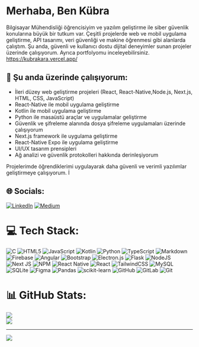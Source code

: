 # Merhaba, Ben Kübra 

Bilgisayar Mühendisliği öğrencisiyim ve yazılım geliştirme ile siber güvenlik konularına büyük bir tutkum var. Çeşitli projelerde web ve mobil uygulama geliştirme, API tasarımı, veri güvenliği ve makine öğrenmesi gibi alanlarda çalıştım. Şu anda, güvenli ve kullanıcı dostu dijital deneyimler sunan projeler üzerinde çalışıyorum. Ayrıca portfolyomu inceleyebilirsiniz. https://kubrakara.vercel.app/

## 🔭 Şu anda üzerinde çalışıyorum:
- İleri düzey web geliştirme projeleri (React, React-Native,Node.js, Next.js, HTML, CSS, JavaScript)
- React-Native ile mobil uygulama geliştirme
- Kotlin ile mobil uygulama geliştirme
- Python ile masaüstü araçlar ve uygulamalar geliştirme
- Güvenlik ve şifreleme alanında dosya şifreleme uygulamaları üzerinde çalışıyorum
- Next.js framework ile uygulama geliştirme
- React-Native Expo ile uygulama geliştirme
- UI/UX tasarım prensipleri
- Ağ analizi ve güvenlik protokolleri hakkında derinleşiyorum

Projelerimde öğrendiklerimi uygulayarak daha güvenli ve verimli yazılımlar geliştirmeye çalışıyorum. İ

## 🌐 Socials:
[![LinkedIn](https://img.shields.io/badge/LinkedIn-%230077B5.svg?logo=linkedin&logoColor=white)](https://www.linkedin.com/in/k%C3%BCbra-kara-394850/) [![Medium](https://img.shields.io/badge/Medium-12100E?logo=medium&logoColor=white)](https://medium.com/@kubra26kara) 

# 💻 Tech Stack:
![C](https://img.shields.io/badge/c-%2300599C.svg?style=for-the-badge&logo=c&logoColor=white) ![HTML5](https://img.shields.io/badge/html5-%23E34F26.svg?style=for-the-badge&logo=html5&logoColor=white) ![JavaScript](https://img.shields.io/badge/javascript-%23323330.svg?style=for-the-badge&logo=javascript&logoColor=%23F7DF1E) ![Kotlin](https://img.shields.io/badge/kotlin-%237F52FF.svg?style=for-the-badge&logo=kotlin&logoColor=white) ![Python](https://img.shields.io/badge/python-3670A0?style=for-the-badge&logo=python&logoColor=ffdd54) ![TypeScript](https://img.shields.io/badge/typescript-%23007ACC.svg?style=for-the-badge&logo=typescript&logoColor=white) ![Markdown](https://img.shields.io/badge/markdown-%23000000.svg?style=for-the-badge&logo=markdown&logoColor=white) ![Firebase](https://img.shields.io/badge/firebase-%23039BE5.svg?style=for-the-badge&logo=firebase) ![Angular](https://img.shields.io/badge/angular-%23DD0031.svg?style=for-the-badge&logo=angular&logoColor=white) ![Bootstrap](https://img.shields.io/badge/bootstrap-%238511FA.svg?style=for-the-badge&logo=bootstrap&logoColor=white) ![Electron.js](https://img.shields.io/badge/Electron-191970?style=for-the-badge&logo=Electron&logoColor=white) ![Flask](https://img.shields.io/badge/flask-%23000.svg?style=for-the-badge&logo=flask&logoColor=white) ![NodeJS](https://img.shields.io/badge/node.js-6DA55F?style=for-the-badge&logo=node.js&logoColor=white) ![Next JS](https://img.shields.io/badge/Next-black?style=for-the-badge&logo=next.js&logoColor=white) ![NPM](https://img.shields.io/badge/NPM-%23CB3837.svg?style=for-the-badge&logo=npm&logoColor=white) ![React Native](https://img.shields.io/badge/react_native-%2320232a.svg?style=for-the-badge&logo=react&logoColor=%2361DAFB) ![React](https://img.shields.io/badge/react-%2320232a.svg?style=for-the-badge&logo=react&logoColor=%2361DAFB) ![TailwindCSS](https://img.shields.io/badge/tailwindcss-%2338B2AC.svg?style=for-the-badge&logo=tailwind-css&logoColor=white) ![MySQL](https://img.shields.io/badge/mysql-4479A1.svg?style=for-the-badge&logo=mysql&logoColor=white) ![SQLite](https://img.shields.io/badge/sqlite-%2307405e.svg?style=for-the-badge&logo=sqlite&logoColor=white) ![Figma](https://img.shields.io/badge/figma-%23F24E1E.svg?style=for-the-badge&logo=figma&logoColor=white) ![Pandas](https://img.shields.io/badge/pandas-%23150458.svg?style=for-the-badge&logo=pandas&logoColor=white) ![scikit-learn](https://img.shields.io/badge/scikit--learn-%23F7931E.svg?style=for-the-badge&logo=scikit-learn&logoColor=white) ![GitHub](https://img.shields.io/badge/github-%23121011.svg?style=for-the-badge&logo=github&logoColor=white) ![GitLab](https://img.shields.io/badge/gitlab-%23181717.svg?style=for-the-badge&logo=gitlab&logoColor=white) ![Git](https://img.shields.io/badge/git-%23F05033.svg?style=for-the-badge&logo=git&logoColor=white)
# 📊 GitHub Stats:
![](https://github-readme-streak-stats.herokuapp.com/?user=Kubrakara&theme=gruvbox&hide_border=false)<br/>
![](https://github-readme-stats.vercel.app/api/top-langs/?username=Kubrakara&theme=gruvbox&hide_border=false&include_all_commits=true&count_private=true&layout=compact)

---
[![](https://visitcount.itsvg.in/api?id=Kubrakara&icon=0&color=0)](https://visitcount.itsvg.in)

<!-- Proudly created with GPRM ( https://gprm.itsvg.in ) -->



